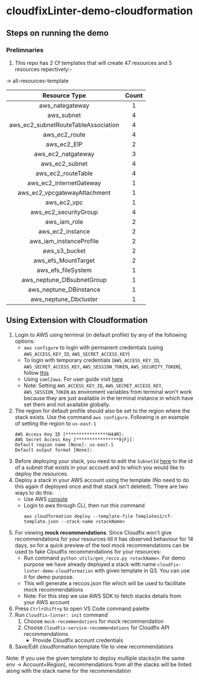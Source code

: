 # cloudfixLinter-demo-cloudformation

## Steps on running the demo

### Prelimnaries

1. This repo has 2 Cf templates that  will create 47 resources and 5 resources repectively:-

 -> all-resources-template

| Resource Type   |      Count      |
|:----------:|:-------------:|
| aws_nategateway | 1 |
| aws_subnet | 4 |
| aws_ec2_subnetRouteTableAssociation | 4 |
| aws_ec2_route | 4 |
| aws_ec2_EIP | 2 |
| aws_ec2_natgateway | 3 |
| aws_ec2_subnet | 4 |
| aws_ec2_routeTable | 4 |
| aws_ec2_internetGateway | 1 |
| aws_ec2_vpcgatewayAttachment | 1 | 
| aws_ec2_vpc | 1 | 
| aws_ec2_securityGroup | 4 |
| aws_iam_role | 2 |
| aws_ec2_instance | 2 |
| aws_iam_instanceProfile | 2 |
| aws_s3_bucket | 2 |
| aws_efs_MountTarget | 2 |
| aws_efs_fileSystem | 1 | 
| aws_neptune_DBsubnetGroup | 1 |
| aws_neptune_DBinstance | 1 |
| aws_neptune_Dbcluster | 1 |


## Using Extension with Cloudformation
 1. Login to AWS using terminal (in default profile) by any of the following options:
    - `aws configure` to login with permanent credentials (using `AWS_ACCESS_KEY_ID`, `AWS_SECRET_ACCESS_KEY`)
    - To login with temporary credentials (`AWS_ACCESS_KEY_ID`, `AWS_SECRET_ACCESS_KEY`, `AWS_SESSION_TOKEN`, `AWS_SECURITY_TOKEN`), follow [this](https://docs.aws.amazon.com/IAM/latest/UserGuide/id_credentials_temp_use-resources.html#using-temp-creds-sdk-cli)
    - Using `saml2aws`. For user guide visit [here](https://docs.aws.amazon.com/IAM/latest/UserGuide/id_credentials_temp_use-resources.html#using-temp-creds-sdk-cli)
    - Note: Setting `AWS_ACCESS_KEY_ID`, `AWS_SECRET_ACCESS_KEY`, `AWS_SESSION_TOKEN` as enviroment variables from terminal won't work because they are just available in the terminal instance in which have set them and not available globally.
 2. The region for default profile should also be set to the region where the stack exists. Use the command `aws configure`. Following is an example of setting the region to `us-east-1`
      ```
      AWS Access Key ID [****************H44M]: 
      AWS Secret Access Key [****************9jFj]: 
      Default region name [None]: us-east-1
      Default output format [None]:
      ```
 3. Before deploying your stack, you need to edit the `SubnetId` [here](./Templates1/cf-template.json#L22) to the id of a subnet that exists in your account and to which you would like to deploy the resources.
 4. Deploy a stack in your AWS account using the template (No need to do this again if deployed once and that stack isn't deleted). There are two ways to do this:
    - Use AWS [console](https://us-east-1.console.aws.amazon.com/cloudformation/home?region=us-east-1#/stacks)
    - Login to aws through CLI, then run this command
      ```
      aws cloudformation deploy --template-file Templates1/cf-template.json --stack-name <stackName>
      ```
 5. For viewing **mock recommendations**. Since Cloudfix won't give recommendations for your resources till it has observed behaviour for 14 days, so for a quick preview of the tool mock recommendations can be used to fake Cloudfix recommendations for your resources:
    - Run command `python utils/gen_recco.py <stackName>`. For demo purpose we have already deployed a stack with name `cloudfix-linter-demo-cloudformation` with given template in Q3. You can use it for demo purpose.
    - This will generate a reccos.json file which will be used to facilitate mock recommendations
    - Note: For this step we use AWS SDK to fetch stacks details from your AWS account
 6. Press `Ctrl+Shift+p` to open VS Code command palette
 7. Run `Cloudfix-linter: init` command
    1. Choose `mock-recommendations` for mock recommendation
    2. Choose `CloudFix-service-recommendations` for Cloudfix API recommendations
       - Provide Cloudfix account credentials
 8. Save/Edit cloudformation template file to view recommendations

Note: If you use the given template to deploy multiple stacks(in the same env -> Account+Region), recommendations from all the stacks will be linted along with the stack name for the recommendation
